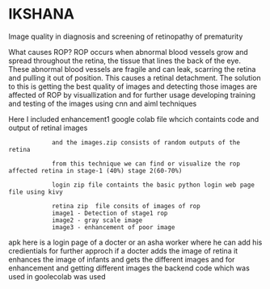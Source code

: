 # IKSHANA
Image quality  in diagnosis and screening of retinopathy of prematurity

What causes ROP? ROP occurs when abnormal blood vessels grow and spread throughout the retina, the tissue that lines the back of the eye. These abnormal blood vessels are fragile and can leak, scarring the retina and pulling it out of position. This causes a retinal detachment.
The solution to this is getting the best  quality of images and detecting those images are affected of ROP by visuallization and for further usage developing training and testing of the images using cnn and aiml techniques 


Here I included enhancement1 google colab file whcich containts code and output of retinal images

                and the images.zip consists of random outputs of the retina 
                
                from this technique we can find or visualize the rop affected retina in stage-1 (40%) stage 2(60-70%)
                
                login zip file containts the basic python login web page  file using kivy 
                
                retina zip  file consits of images of rop 
                image1 - Detection of stage1 rop
                image2 - gray scale image
                image3 - enhancement of poor image
apk here is a login page of a docter or an asha worker where he can add his credientials 
for further approch if a docter adds the image of retina it enhances the image of infants and gets the different images  and for enhancement and getting different images the backend code which was used in goolecolab was used 
